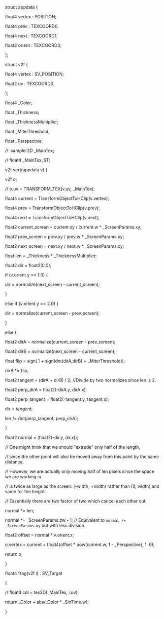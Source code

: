  struct appdata {

 float4 vertex : POSITION;

  

 float4 prev : TEXCOORD0;

 float4 next : TEXCOORD1;

 float2 orient : TEXCOORD3;

 };

  

 struct v2f {

 float4 vertex : SV_POSITION;

 float2 uv : TEXCOORD0;

 };

  

 float4 _Color;

 float _Thickness;

 float _ThicknessMultiplier;

 float _MiterThreshold;

 float _Perspective;

 //  sampler2D _MainTex;

 // float4 _MainTex_ST;

  

 v2f vert(appdata v) {

 v2f o;

 // o.uv = TRANSFORM_TEX(v.uv, _MainTex);

  

 float4 current = TransformObjectToHClip(v.vertex);

 float4 prev = TransformObjectToHClip(v.prev);

 float4 next = TransformObjectToHClip(v.next);

  

 float2 current_screen = current.xy / current.w * _ScreenParams.xy;

 float2 prev_screen = prev.xy / prev.w * _ScreenParams.xy;

 float2 next_screen = next.xy / next.w * _ScreenParams.xy;

  

 float len = _Thickness * _ThicknessMultiplier;

 float2 dir = float2(0,0);

  

 if (v.orient.y == 1.0) {

 dir = normalize(next_screen - current_screen);

 }

 else if (v.orient.y == 2.0) {

 dir = normalize(current_screen - prev_screen);

 }

 else {

 float2 dirA = normalize(current_screen - prev_screen);

 float2 dirB = normalize(next_screen - current_screen);

  

 float flip = sign(.1 + sign(dot(dirA,dirB) + _MiterThreshold));

  

 dirB *= flip;

  

 float2 tangent = (dirA + dirB) / 2; //Divide by two normalizes since len is 2.

 float2 perp_dirA = float2(-dirA.y, dirA.x);

 float2 perp_tangent = float2(-tangent.y, tangent.x);

  

 dir = tangent;

 len /= dot(perp_tangent, perp_dirA);

 }

  

 float2 normal = (float2(-dir.y, dir.x));

 // One might think that we should "extrude" only half of the length,

 // since the other point will also be moved away from this point by the same distance.

 // However, we are actually only moving half of len pixels since the space we are working in

 // is twice as large as the screen: (-width, +width) rather than (0, width) and same for the height.

 // Essentially there are two factor of two which cancel each other out.

 normal *= len;

 normal *= _ScreenParams.zw - 1; // Equivalent to `normal /= _ScreenParams.xy` but with less division.

  

 float2 offset = normal * v.orient.x;

 o.vertex = current + float4(offset * pow(current.w, 1 - _Perspective), 1, 0);

  

 return o;

 }

  

 float4 frag(v2f i) : SV_Target

 {

 // float4 col = tex2D(_MainTex, i.uv);

 return _Color + abs(_Color * _SinTime.w);

 }